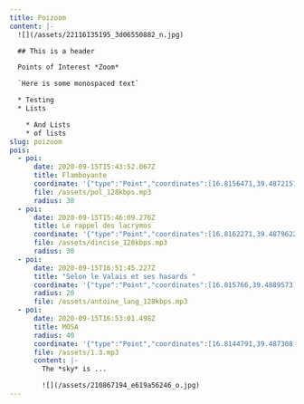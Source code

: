 ```yaml
---
title: Poizoom
content: |-
  ![](/assets/22116135195_3d06550882_n.jpg)

  ## This is a header

  Points of Interest *Zoom*

  `Here is some monospaced text`

  * Testing
  * Lists

    * And Lists
    * of lists
slug: poizoom
pois:
  - poi:
      date: 2020-09-15T15:43:52.067Z
      title: Flamboyante
      coordinate: '{"type":"Point","coordinates":[16.8156471,39.4872151]}'
      file: /assets/pol_128kbps.mp3
      radius: 30
  - poi:
      date: 2020-09-15T15:46:09.276Z
      title: Le rappel des lacrymos
      coordinate: '{"type":"Point","coordinates":[16.8162271,39.4879622]}'
      file: /assets/dincise_128kbps.mp3
      radius: 30
  - poi:
      date: 2020-09-15T16:51:45.227Z
      title: "Selon le Valais et ses hasards "
      coordinate: '{"type":"Point","coordinates":[16.815766,39.4889573]}'
      radius: 20
      file: /assets/antoine_lang_128kbps.mp3
  - poi:
      date: 2020-09-15T16:53:01.498Z
      title: MOSA
      radius: 40
      coordinate: '{"type":"Point","coordinates":[16.8144791,39.487308]}'
      file: /assets/1.3.mp3
      content: |-
        The *sky* is ...

        ![](/assets/210867194_e619a56246_o.jpg)
---
```

